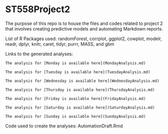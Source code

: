 # ST558Project2  

The purpose of this repo is to house the files and codes related to project 2 that involves creating predictive
models and automating Markdown reports.

List of R Packages used: randomForest, corrplot, ggplot2, cowplot, modelr, readr, dplyr, knitr, caret, tidyr, purrr, MASS, and gbm

Links to the generated analyses:  

    The analysis for [Monday is available here](MondayAnalysis.md)
    
    The analysis for [Tuesday is available here](TuesdayAnalysis.md)
    
    The analysis for [Wednesday is available here](WednesdayAnalysis.md)
    
    The analysis for [Thursday is available here](ThursdayAnalysis.md)
    
    The analysis for [Friday is available here](FridayAnalysis.md)
    
    The analysis for [Saturday is available here](SaturdayAnalysis.md)
    
    The analysis for [Sunday is available here](SundayAnalysis.md)

Code used to create the analyses: AutomationDraft.Rmd




